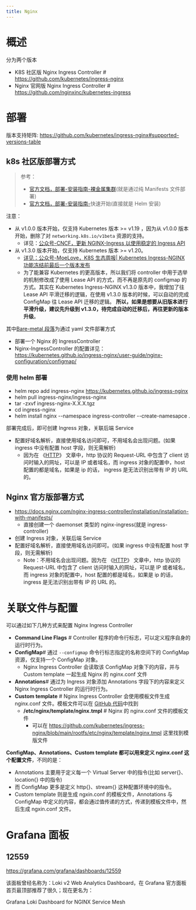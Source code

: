 ```yaml
---
title: Nginx
---
```


# 概述

分为两个版本

- K8S 社区版 Nginx Ingress Controller # <https://github.com/kubernetes/ingress-nginx>
- Nginx 官网版 Nginx Ingress Controller # <https://github.com/nginxinc/kubernetes-ingress>

# 部署

版本支持矩阵: https://github.com/kubernetes/ingress-nginx#supported-versions-table

## k8s 社区版部署方式

> 参考：
>
> - [官方文档，部署-安装指南-裸金属集群](https://kubernetes.github.io/ingress-nginx/deploy/#bare-metal-clusters)(就是通过纯 Manifests 文件部署)
> - [官方文档，部署-安装指南-](https://kubernetes.github.io/ingress-nginx/deploy/#using-helm)快速开始(直接就是 Helm 安装)

注意：

- 从 v1.0.0 版本开始，仅支持 Kubernetes 版本 >= v1.19 ，因为从 v1.0.0 版本开始，删除了对 `networking.k8s.io/v1beta` 资源的支持。
  - 详见：[公众号-CNCF，更新 NGINX-Ingress 以使用稳定的 Ingress API](https://mp.weixin.qq.com/s/hVTWlfrqmjZRrb0KTsDrZA)
- 从 v1.3.0 版本开始，仅支持 Kubernetes 版本 >= v1.20。
  - [详见：公众号-MoeLove，K8S 生态周报| Kubernetes Ingress-NGINX 功能冻结前最后一个版本发布](https://mp.weixin.qq.com/s/7vOTDqpi4tg-AEzP_YAWAQ)
  - 为了能兼容 Kubernetes 的更高版本，所以我们将 controller 中用于选举的机制修改成了使用 Lease API 的方式，而不再是原先的 configmap 的方式。其实在 Kubernetes Ingress-NGINX v1.3.0 版本中，我增加了往 Lease API 平滑迁移的逻辑，在使用 v1.3.0 版本的时候，可以自动的完成 ConfigMap 往 Lease API 迁移的逻辑。 **所以，如果是想要从旧版本进行平滑升级，建议先升级到 v1.3.0，待完成自动的迁移后，再往更新的版本升级**。

其中[Bare-metal 段落](https://kubernetes.github.io/ingress-nginx/deploy/#bare-metal)为通过 yaml 文件部署方式

- 部署一个 Nginx 的 IngressController
- Nginx-IngressController 的配置详见：<https://kubernetes.github.io/ingress-nginx/user-guide/nginx-configuration/configmap/>

### 使用 helm 部署

- helm repo add ingress-nginx https://kubernetes.github.io/ingress-nginx
- helm pull ingress-nginx/ingress-nginx
- tar -zxvf ingress-nginx-X.X.X.tgz
- cd ingress-nginx
- helm install nginx --namespace ingress-controller --create-namesapce .

部署完成后，即可创建 Ingress 对象，关联后端 Service

- 配置好域名解析，直接使用域名访问即可，不用域名会出现问题。(如果 ingress 中没有配置 host 字段，则无需解析)
  - 因为在 《[HTTP](docs/4.数据通信/通信协议/HTTP/HTTP.md)》 文章中，http 协议的 Request-URL 中包含了 client 访问时输入的网址，可以是 IP 或者域名，而 ingress 对象的配置中，host 配置的都是域名，如果是 ip 的话， ingress 是无法识别出带有 IP 的 URL 的。

## Nginx 官方版部署方式

- <https://docs.nginx.com/nginx-ingress-controller/installation/installation-with-manifests/>
  - 直接创建一个 daemonset 类型的 nginx-ingress(就是 ingress-controller)
- 创建 Ingress 对象，关联后端 Service
- 配置好域名解析，直接使用域名访问即可。(如果 ingress 中没有配置 host 字段，则无需解析)
  - Note：不用域名会出现问题。因为在 《[HTTP](docs/4.数据通信/通信协议/HTTP/HTTP.md)》 文章中，http 协议的 Request-URL 中包含了 client 访问时输入的网址，可以是 IP 或者域名，而 ingress 对象的配置中，host 配置的都是域名，如果是 ip 的话， ingress 是无法识别出带有 IP 的 URL 的。

# 关联文件与配置

可以通过如下几种方式来配置 Nginx Ingress Controller

- **Command Line Flags** # Controller 程序的命令行标志，可以定义程序自身的运行时行为。
- **ConfigMap**# 通过 `--configmap` 命令行标志指定的名称空间下的 ConfigMap 资源，仅支持一个 ConfigMap 对象。
  - Nginx Ingress Controller 会读取该 ConfigMap 对象下的内容，并与 Custom template 一起生成 Nginx 的 nginx.conf 文件
- **Annotations**# 通过为 Ingress 对象添加 Annotations 字段下的内容来定义 Nginx Ingress Controller 的运行时行为。
- **Custom template** # Nginx Ingress Controller 会使用模板文件生成 nginx.conf 文件。模板文件可以在 [GitHub 代码](https://github.com/kubernetes/ingress-nginx/blob/main/rootfs/etc/nginx/template/nginx.tmpl)中找到
  - **/etc/nginx/template/nginx.tmpl** # Nginx 的 nginx.conf 文件的模板文件
    - 可以在 https://github.com/kubernetes/ingress-nginx/blob/main/rootfs/etc/nginx/template/nginx.tmpl 这里找到模版文件

**ConfigMap、Annotations、Custom template 都可以用来定义 nginx.conf 这个配置文件**，不同的是：

- Annotations 主要用于定义每一个 Virtual Server 中的指令(比如 server{}、location{} 中的指令)
- 而 ConfigMap 更多是定义 http{}、stream{} 这种配置环境中的指令。
- Custom template 则是生成 ngxin.conf 的模板文件，Annotations 与 ConfigMap 中定义的内容，都会通过值传递的方式，传递到模板文件中，然后生成 ngxin.conf 文件。

# Grafana 面板

## 12559

https://grafana.com/grafana/dashboards/12559

该面板曾经名称为：Loki v2 Web Analytics Dashboard，在 Grafana 官方面板首页最顶部推荐了很久；现在更名为：

Grafana Loki Dashboard for NGINX Service Mesh
